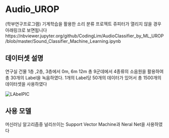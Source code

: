 # Audio_UROP
(학부연구프로그램) 기계학습을 활용한 소리 분류 프로젝트
쥬피터가 열리지 않을 경우 아래링크로 보면됩니다https://nbviewer.jupyter.org/github/CodingLim/AudioClassifier_by_ML_UROP/blob/master/Sound_Classifier_Machine_Learning.ipynb

## 데이터셋 설명
연구실 건물 1층 ,2층, 3층에서 0m, 6m 12m 총 9군데에서 4종류의 소음원을 활용하여 총 30개의 Label을 녹음하였다.
1개의 Label당 50개의 데이터가 있어서 총 1500개의 데이터셋을 사용하였다

![LAbelPIC](https://user-images.githubusercontent.com/53989499/64506230-bd93de00-d311-11e9-9577-bf9d50bb6a50.png)

## 사용 모델
머신러닝 알고리즘중 널리쓰이는 Support Vector Machine과 Neral Net을 사용하였다
